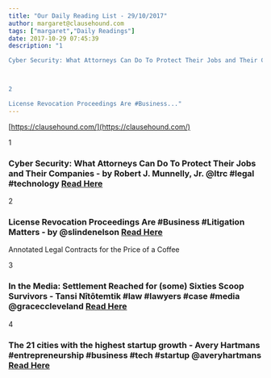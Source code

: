 ```yaml
---
title: "Our Daily Reading List - 29/10/2017"
author: margaret@clausehound.com
tags: ["margaret","Daily Readings"]
date: 2017-10-29 07:45:39
description: "1

Cyber Security: What Attorneys Can Do To Protect Their Jobs and Their Companies - by Robert J. Munnelly, Jr. @ltrc #legal #technology  Read Here



2

License Revocation Proceedings Are #Business..."
---
```


[https://clausehound.com/](https://clausehound.com/)

1

### Cyber Security: What Attorneys Can Do To Protect Their Jobs and Their Companies - by Robert J. Munnelly, Jr. @ltrc #legal #technology  [Read Here](https://goo.gl/MsKnHr)

2

### License Revocation Proceedings Are #Business #Litigation Matters - by @slindenelson  [Read Here](https://goo.gl/eVrSL6)

Annotated Legal Contracts
for the Price of a Coffee

3

### In the Media: Settlement Reached for (some) Sixties Scoop Survivors - Tansi Nîtôtemtik #law #lawyers #case #media @graceccleveland [Read Here](http://ualbertalaw.typepad.com/faculty/2017/10/in-the-media-settlement-reached-for-some-sixties-scoop-survivors.html)

4

### The 21 cities with the highest startup growth - Avery Hartmans #entrepreneurship #business #tech #startup @averyhartmans [Read Here](http://www.businessinsider.com/us-cities-startup-growth-ranked-2017-10)